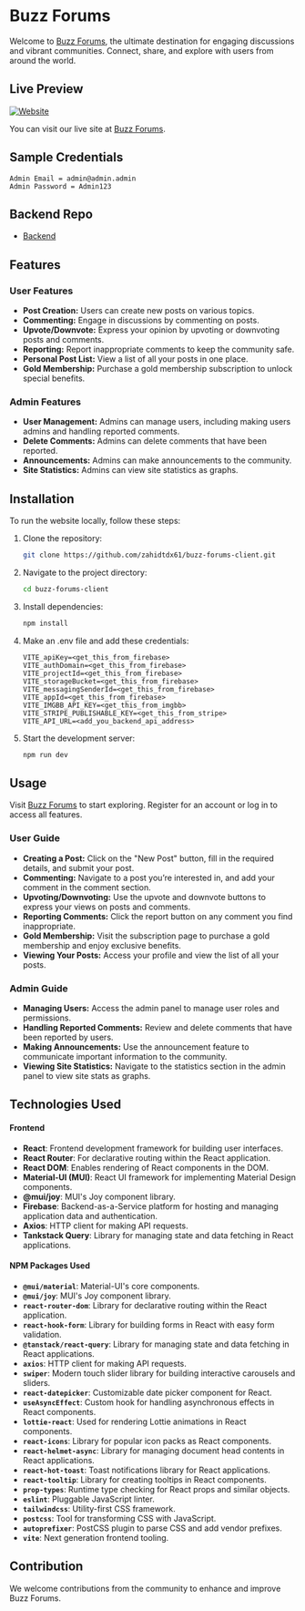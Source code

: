# Buzz Forums

Welcome to [Buzz Forums](https://buzz-forums.vercel.app), the ultimate destination for engaging discussions and vibrant communities. Connect, share, and explore with users from around the world.

## Live Preview

[![Website](https://img.shields.io/website?url=https%3A%2F%2Fbuzz-forums.vercel.app%2F)](https://buzz-forums.vercel.app/)

You can visit our live site at [Buzz Forums](https://buzz-forums.vercel.app/).

## Sample Credentials

```
Admin Email = admin@admin.admin
Admin Password = Admin123
```

## Backend Repo
 - [Backend](https://github.com/zahidtdx61/burr-forums-server)


## Features

### User Features

- **Post Creation:** Users can create new posts on various topics.
- **Commenting:** Engage in discussions by commenting on posts.
- **Upvote/Downvote:** Express your opinion by upvoting or downvoting posts and comments.
- **Reporting:** Report inappropriate comments to keep the community safe.
- **Personal Post List:** View a list of all your posts in one place.
- **Gold Membership:** Purchase a gold membership subscription to unlock special benefits.

### Admin Features

- **User Management:** Admins can manage users, including making users admins and handling reported comments.
- **Delete Comments:** Admins can delete comments that have been reported.
- **Announcements:** Admins can make announcements to the community.
- **Site Statistics:** Admins can view site statistics as graphs.

## Installation

To run the website locally, follow these steps:

1. Clone the repository:
   ```sh
   git clone https://github.com/zahidtdx61/buzz-forums-client.git
   ```
2. Navigate to the project directory:
   ```sh
   cd buzz-forums-client
   ```
3. Install dependencies:
   ```sh
   npm install
   ```
4. Make an .env file and add these credentials:

   ```env
   VITE_apiKey=<get_this_from_firebase>
   VITE_authDomain=<get_this_from_firebase>
   VITE_projectId=<get_this_from_firebase>
   VITE_storageBucket=<get_this_from_firebase>
   VITE_messagingSenderId=<get_this_from_firebase>
   VITE_appId=<get_this_from_firebase>
   VITE_IMGBB_API_KEY=<get_this_from_imgbb>
   VITE_STRIPE_PUBLISHABLE_KEY=<get_this_from_stripe>
   VITE_API_URL=<add_you_backend_api_address>
   ```

5. Start the development server:
   ```sh
   npm run dev
   ```

## Usage

Visit [Buzz Forums](https://buzz-forums.vercel.app) to start exploring. Register for an account or log in to access all features.

### User Guide

- **Creating a Post:** Click on the "New Post" button, fill in the required details, and submit your post.
- **Commenting:** Navigate to a post you’re interested in, and add your comment in the comment section.
- **Upvoting/Downvoting:** Use the upvote and downvote buttons to express your views on posts and comments.
- **Reporting Comments:** Click the report button on any comment you find inappropriate.
- **Gold Membership:** Visit the subscription page to purchase a gold membership and enjoy exclusive benefits.
- **Viewing Your Posts:** Access your profile and view the list of all your posts.

### Admin Guide

- **Managing Users:** Access the admin panel to manage user roles and permissions.
- **Handling Reported Comments:** Review and delete comments that have been reported by users.
- **Making Announcements:** Use the announcement feature to communicate important information to the community.
- **Viewing Site Statistics:** Navigate to the statistics section in the admin panel to view site stats as graphs.

## Technologies Used

#### Frontend

- **React**: Frontend development framework for building user interfaces.
- **React Router**: For declarative routing within the React application.
- **React DOM**: Enables rendering of React components in the DOM.
- **Material-UI (MUI)**: React UI framework for implementing Material Design components.
- **@mui/joy**: MUI's Joy component library.
- **Firebase**: Backend-as-a-Service platform for hosting and managing application data and authentication.
- **Axios**: HTTP client for making API requests.
- **Tankstack Query**: Library for managing state and data fetching in React applications.

#### NPM Packages Used

- **`@mui/material`**: Material-UI's core components.
- **`@mui/joy`**: MUI's Joy component library.
- **`react-router-dom`**: Library for declarative routing within the React application.
- **`react-hook-form`**: Library for building forms in React with easy form validation.
- **`@tanstack/react-query`**: Library for managing state and data fetching in React applications.
- **`axios`**: HTTP client for making API requests.
- **`swiper`**: Modern touch slider library for building interactive carousels and sliders.
- **`react-datepicker`**: Customizable date picker component for React.
- **`useAsyncEffect`**: Custom hook for handling asynchronous effects in React components.
- **`lottie-react`**: Used for rendering Lottie animations in React components.
- **`react-icons`**: Library for popular icon packs as React components.
- **`react-helmet-async`**: Library for managing document head contents in React applications.
- **`react-hot-toast`**: Toast notifications library for React applications.
- **`react-tooltip`**: Library for creating tooltips in React components.
- **`prop-types`**: Runtime type checking for React props and similar objects.
- **`eslint`**: Pluggable JavaScript linter.
- **`tailwindcss`**: Utility-first CSS framework.
- **`postcss`**: Tool for transforming CSS with JavaScript.
- **`autoprefixer`**: PostCSS plugin to parse CSS and add vendor prefixes.
- **`vite`**: Next generation frontend tooling.

## Contribution

We welcome contributions from the community to enhance and improve Buzz Forums.
